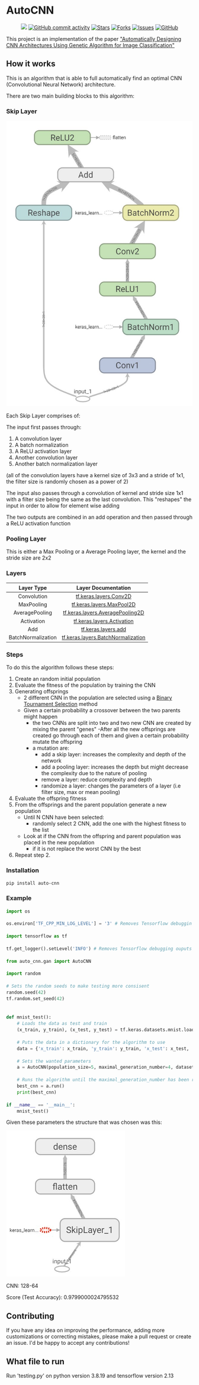 # AutoCNN

<p align="center">
    <a href="https://github.com/Marius-Juston/AutoCNN/graphs/contributors" alt="Contributors">
        <img src="https://img.shields.io/github/contributors/Marius-Juston/AutoCNN" /></a>
    <a href="https://github.com/Marius-Juston/AutoCNN/pulse" alt="Activity">
        <img alt="GitHub commit activity" src="https://img.shields.io/github/commit-activity/m/Marius-Juston/AutoCNN"></a>
    <a href="https://github.com/Marius-Juston/AutoCNN/stargazers">
        <img alt="Stars" src="https://img.shields.io/github/stars/Marius-Juston/AutoCNN"></a>
    <a href="https://github.com/Marius-Juston/AutoCNN/network/members">
        <img alt="Forks" src="https://img.shields.io/github/forks/Marius-Juston/AutoCNN"></a>
    <a href="https://github.com/Marius-Juston/AutoCNN/issues">
        <img alt="Issues" src="https://img.shields.io/github/issues/Marius-Juston/AutoCNN"></a>
    <a href="./LICENSE" alt="Activity">
        <img alt="GitHub" src="https://img.shields.io/github/license/Marius-Juston/AutoCNN"></a>
</p>


This project is an implementation of the paper ["Automatically Designing CNN Architectures Using
Genetic Algorithm for Image Classification"](https://paperswithcode.com/paper/automatically-designing-cnn-architectures) 

## How it works

This is an algorithm that is able to full automatically find an optimal CNN (Convolutional Neural Network) architecture.

There are two main building blocks to this algorithm:
### Skip Layer


![Skip Layer Image](./images/skip_layer.jpg)

Each Skip Layer comprises of:

The input first passes through:
1. A convolution layer
2. A batch normalization
3. A ReLU activation layer
4. Another convolution layer
5. Another batch normalization layer

(all of the convolution layers have a kernel size of 3x3 and a stride of 1x1, the filter size is randomly chosen as a power of 2)

The input also passes through a convolution of kernel and stride size 1x1 with a filter size being the same as the last convolution.
This "reshapes" the input in order to allow for element wise adding

The two outputs are combined in an add operation and then passed through a ReLU activation function

### Pooling Layer

This is either a Max Pooling or a Average Pooling layer, the kernel and the stride size are 2x2

### Layers

| Layer Type         | Layer Documentation                                                                                                 |
| :----------------: | :-----------------------------------------------------------------------------------------------------------------: |
| Convolution        | [tf.keras.layers.Conv2D](https://www.tensorflow.org/api_docs/python/tf/keras/layers/Conv2D)                         |
| MaxPooling         | [tf.keras.layers.MaxPool2D](https://www.tensorflow.org/api_docs/python/tf/keras/layers/MaxPool2D)                   |
| AveragePooling     | [tf.keras.layers.AveragePooling2D](https://www.tensorflow.org/api_docs/python/tf/keras/layers/AveragePooling2D)     |
| Activation         | [tf.keras.layers.Activation](https://www.tensorflow.org/api_docs/python/tf/keras/layers/Activation)                 |
| Add                | [tf.keras.layers.add](https://www.tensorflow.org/api_docs/python/tf/keras/layers/add)                               |
| BatchNormalization | [tf.keras.layers.BatchNormalization](https://www.tensorflow.org/api_docs/python/tf/keras/layers/BatchNormalization) |

### Steps
To do this the algorithm follows these steps:

1. Create an random initial population
2. Evaluate the fitness of the population by training the CNN
3. Generating offsprings
    - 2 different CNN in the population are selected using a [Binary Tournament Selection](https://en.wikipedia.org/wiki/Tournament_selection) method
    - Given a certain probability a crossover between the two parents might happen
        - the two CNNs are split into two and two new CNN are created by mixing the parent "genes"
    -After all the new offsprings are created go through each of them and given a certain probability mutate the offspring
        - a mutation are:
            - add a skip layer: increases the complexity and depth of the network
            - add a pooling layer: increases the depth but might decrease the complexity due to the nature of pooling
            - remove a layer: reduce complexity and depth
            - randomize a layer: changes the parameters of a layer (i.e filter size, max or mean pooling)
4. Evaluate the offspring fitness
5. From the offsprings and the parent population generate a new population
    - Until N CNN have been selected:
        - randomly select 2 CNN, add the one with the highest fitness to the list
    - Look at if the CNN from the offspring and parent population was placed in the new population
        - if it is not replace the worst CNN by the best
6. Repeat step 2. 

### Installation

```shell script
pip install auto-cnn
```

### Example

```python
import os

os.environ['TF_CPP_MIN_LOG_LEVEL'] = '3' # Removes Tensorflow debuggin ouputs

import tensorflow as tf

tf.get_logger().setLevel('INFO') # Removes Tensorflow debugging ouputs

from auto_cnn.gan import AutoCNN

import random

# Sets the random seeds to make testing more consisent
random.seed(42)
tf.random.set_seed(42)


def mnist_test():
    # Loads the data as test and train 
    (x_train, y_train), (x_test, y_test) = tf.keras.datasets.mnist.load_data()

    # Puts the data in a dictionary for the algorithm to use  
    data = {'x_train': x_train, 'y_train': y_train, 'x_test': x_test, 'y_test': y_test}

    # Sets the wanted parameters  
    a = AutoCNN(population_size=5, maximal_generation_number=4, dataset=data, epoch_number=5)
    
    # Runs the algorithm until the maximal_generation_number has been reached
    best_cnn = a.run()
    print(best_cnn)

if __name__ == '__main__':
    mnist_test()
```

Given these parameters the structure that was chosen was this:

![MNIST Result](./images/mnist.jpg)

CNN: 128-64

Score (Test Accuracy): 0.9799000024795532

## Contributing

If you have any idea on improving the performance, adding more customizations or correcting mistakes, please make a pull request or create an issue. I'd be happy to accept any contributions!


## What file to run
Run 'testing.py' on python version 3.8.19 and tensorflow version 2.13